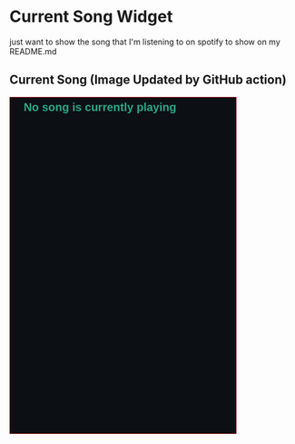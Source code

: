 # Current Song Widget
just want to show the song that I'm listening to on spotify to show on my README.md

## Current Song (Image Updated by GitHub action)
![](songs-pictures/image95.png)

